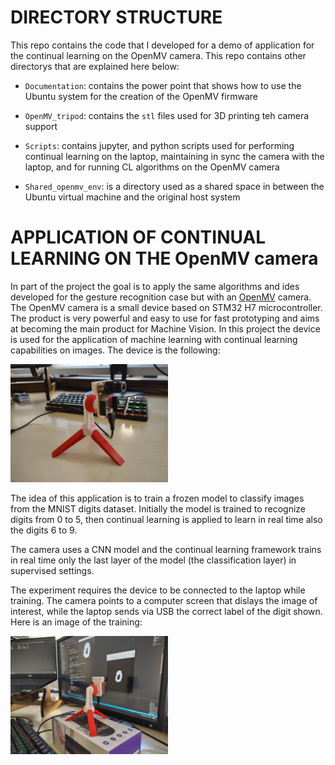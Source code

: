 # DIRECTORY STRUCTURE

This repo contains the code that I developed for a demo of application for the continual learning on the OpenMV camera. This repo contains other directorys that are explained here below:

- `Documentation`: contains the power point that shows how to use the Ubuntu system for the creation of the OpenMV firmware

- `OpenMV_tripod`: contains the `stl` files used for 3D printing teh camera support

- `Scripts`: contains jupyter, and python scripts used for performing continual learning on the laptop, maintaining in sync the camera with the laptop, and for running CL algorithms on the OpenMV camera

- `Shared_openmv_env`: is a directory used as a shared space in between the Ubuntu virtual machine and the original host system


# APPLICATION OF CONTINUAL LEARNING ON THE OpenMV camera

In part of the project the goal is to apply the same algorithms and ides developed for the gesture recognition case but with an [OpenMV](https://openmv.io/) camera. The OpenMV camera is a small device based on STM32 H7 microcontroller. The product is very powerful and easy to use for fast prototyping and aims at becoming the main product for Machine Vision. In this project the device is used for the application of machine learning with continual learning capabilities on images.
The device is the following:

<img src="https://github.com/AlessandroAvi/Master_Thesis/blob/main/Images/OpenMV/stand_1.jpg" width=50% height=50%>

The idea of this application is to train a frozen model to classify images from the MNIST digits dataset. Initially the model is trained to recognize digits from 0 to 5, then continual learning is applied to learn in real time also the digits 6 to 9.

The camera uses a CNN model and the continual learning framework trains in real time only the last layer of the model (the classification layer) in supervised settings.

The experiment requires the device to be connected to the laptop while training. The camera points to a computer screen that dislays the image of interest, while the laptop sends via USB the correct label of the digit shown.
Here is an image of the training:

<img src="https://github.com/AlessandroAvi/Master_Thesis/blob/main/Images/OpenMV/stand_5.jpg" width=50% height=50%>